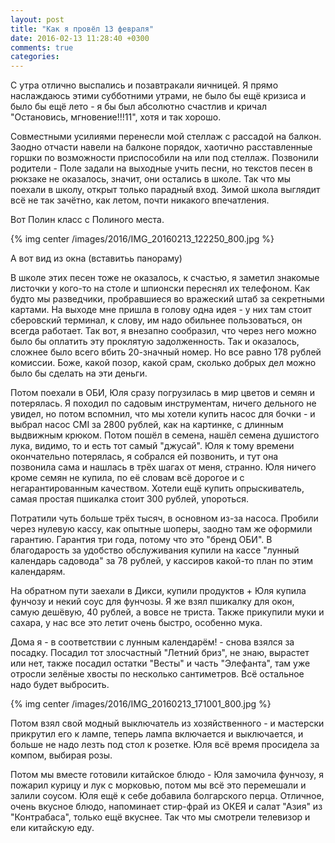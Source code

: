 ```yaml
---
layout: post
title: "Как я провёл 13 февраля"
date: 2016-02-13 11:28:40 +0300
comments: true
categories: 
---
```

С утра отлично выспались и позавтракали яичницей. Я прямо наслаждаюсь этими субботними утрами, не было бы ещё кризиса и было бы ещё лето - я бы был абсолютно счастлив и кричал "Остановись, мгновение!!!11", хотя и так хорошо.

Совместными усилиями перенесли мой стеллаж с рассадой на балкон. Заодно отчасти навели на балконе порядок, хаотично расставленные горшки по возможности приспособили на или под стеллаж. Позвонили родители - Поле задали на выходные учить песни, но текстов песен в рюкзаке не оказалось, значит, они остались в школе. Так что мы поехали в школу, открыт только парадный вход. Зимой школа выглядит всё не так зачётно, как летом, почти никакого впечатления.

Вот Полин класс с Полиного места.

{% img center /images/2016/IMG_20160213_122250_800.jpg %}

А вот вид из окна (вставитьь панораму)

В школе этих песен тоже не оказалось, к счастью, я заметил знакомые листочки у кого-то на столе и шпионски переснял их телефоном. Как будто мы разведчики, пробравшиеся во вражеский штаб за секретными картами. На выходе мне пришла в голову одна идея - у них там стоит сберовский терминал, к слову, им надо обильнее пользоваться, он всегда работает. Так вот, я внезапно сообразил, что через него можно было бы оплатить эту проклятую задолженность. Так и оказалось, сложнее было всего вбить 20-значный номер. Но все равно 178 рублей комиссии. Боже, какой позор, какой срам, сколько добрых дел можно было бы сделать на эти деньги.

Потом поехали в ОБИ, Юля сразу погрузилась в мир цветов и семян и потерялась. Я походил по садовым инструментам, ничего дельного не увидел, но потом вспомнил, что мы хотели купить насос для бочки - и выбрал насос CMI за 2800 рублей, как на картинке, с длинным выдвижным крюком. Потом пошёл в семена, нашёл семена душистого лука, видимо, то и есть тот самый "джусай". Юля к тому времени окончательно потерялась, я собрался ей позвонить, и тут она позвонила сама и нашлась в трёх шагах от меня, странно. Юля ничего кроме семян не купила, по её словам всё дорогое и с негарантированным качеством. Хотели ещё купить опрыскиватель, самая простая пшикалка стоит 300 рублей, упороться.

Потратили чуть больше трёх тысяч, в основном из-за насоса. Пробили через нулевую кассу, как опытные шоперы, заодно там же оформили гарантию. Гарантия три года, потому что это "бренд ОБИ". В благодарость за удобство обслуживания купили на кассе "лунный календарь садовода" за 78 рублей, у кассиров какой-то план по этим календарям.

На обратном пути заехали в Дикси, купили продуктов + Юля купила фунчозу и некий соус для фунчозы. Я же взял пшикалку для окон, самую дешёвую, 40 рублей, а вовсе не триста. Также прикупили муки и сахара, у нас все это летит очень быстро, особенно мука.

Дома я - в соответствии с лунным календарём! - снова взялся за посадку. Посадил тот злосчастный "Летний бриз", не знаю, вырастет или нет, также посадил остатки "Весты" и часть "Элефанта", там уже отросли зелёные хвосты по несколько сантиметров. Всё остальное надо будет выбросить.

{% img center /images/2016/IMG_20160213_171001_800.jpg %}

Потом взял свой модный выключатель из хозяйственного - и мастерски прикрутил его к лампе, теперь лампа включается и выключается, и больше не надо лезть под стол к розетке. Юля всё время просидела за компом, выбирая розы.

Потом мы вместе готовили китайское блюдо - Юля замочила фунчозу, я пожарил курицу и лук с морковью, потом мы всё это перемешали и залили соусом. Юля ещё к себе добавила болгарского перца. Отличное, очень вкусное блюдо, напоминает стир-фрай из ОКЕЯ и салат "Азия" из "Контрабаса", только ещё вкуснее. Так что мы смотрели телевизор и ели китайскую еду.

